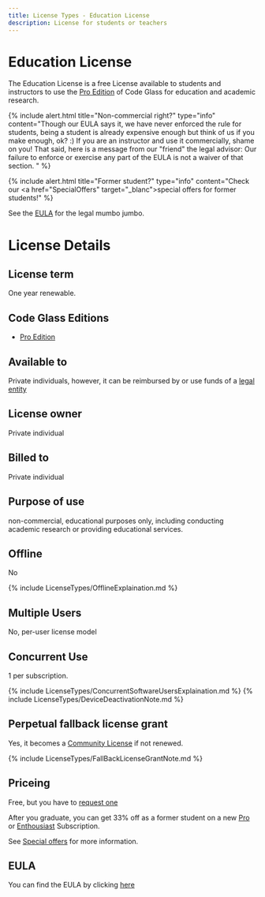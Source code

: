 ```yaml
---
title: License Types - Education License
description: License for students or teachers
---
```

# Education License

The Education License is a free License available to students and instructors to use the [Pro Edition](../Editions/Pro.md) of Code Glass for education and academic research.


{% include alert.html title="Non-commercial right?"  type="info" content="Though our EULA says it, we have never enforced the rule for students, being a student is already expensive enough but think of us if you make enough, ok? :) If you are an instructor and use it commercially, shame on you! That said, here is a message from our \"friend\" the legal advisor: Our failure to enforce or exercise any part of the EULA is not a waiver of that section. " %}


{% include alert.html title="Former student?"  type="info" content="Check our <a href=\"SpecialOffers\" target=\"_blanc\">special offers</a> for former students!" %}


See the [EULA](#eula) for the legal mumbo jumbo.

# License Details
## License term
One year renewable.

## Code Glass Editions
- [Pro Edition](../Editions/Pro.md)

## Available to
Private individuals, however, it can be reimbursed by or use funds of a [legal entity](../LicenseTypes.md#legal-entity)
## License owner
Private individual
## Billed to 
Private individual
## Purpose of use
non-commercial, educational purposes only, including conducting academic research or providing educational services.

## Offline
No

{% include LicenseTypes/OfflineExplaination.md %}


## Multiple Users
No, per-user license model

## Concurrent Use
1 per subscription.

{% include LicenseTypes/ConcurrentSoftwareUsersExplaination.md %}
{% include LicenseTypes/DeviceDeactivationNote.md %}

## Perpetual fallback license grant
Yes, it becomes a [Community License](CommunityLicense.md) if not renewed.

{% include LicenseTypes/FallBackLicenseGrantNote.md %}

## Priceing
Free, but you have to [request one](../../pages/contact.md)


After you graduate, you can get 33% off as a former student on a new [Pro](ProSubscription.md) or [Enthousiast](EnthousiastSubscription.md) Subscription.

See [Special offers](SpecialOffers.md) for more information.

## EULA
You can find the EULA by clicking [here](../Legal/EULA/EducationSubscriptionAgreement.md)